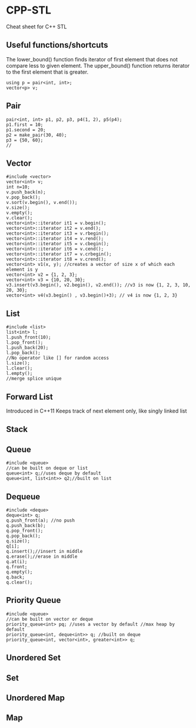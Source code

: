 # CPP-STL
Cheat sheet for C++ STL

## Useful functions/shortcuts
The lower_bound() function finds iterator of first element that does not compare less to given element. The upper_bound() function returns iterator to the first element that is greater.

```
using p = pair<int, int>;  
vector<p> v;
```

## Pair
```
pair<int, int> p1, p2, p3, p4(1, 2), p5(p4);
p1.first = 10;
p1.second = 20;
p2 = make_pair(30, 40);
p3 = {50, 60};
//
```

## Vector
```
#include <vector>
vector<int> v;
int n=10;
v.push_back(n);
v.pop_back();
v.sort(v.begin(), v.end());
v.size();
v.empty();
v.clear();
vector<int>::iterator it1 = v.begin();
vector<int>::iterator it2 = v.end();
vector<int>::iterator it3 = v.rbegin();
vector<int>::iterator it4 = v.rend();
vector<int>::iterator it5 = v.cbegin();
vector<int>::iterator it6 = v.cend();
vector<int>::iterator it7 = v.crbegin();
vector<int>::iterator it8 = v.crend();
vector<int> v1(x, y); //creates a vector of size x of which each element is y
vector<int> v2 = {1, 2, 3};
vector<int> v3 = {10, 20, 30};
v3.insert(v3.begin(), v2.begin(), v2.end()); //v3 is now {1, 2, 3, 10, 20, 30};
vector<int> v4(v3.begin() , v3.begin()+3); // v4 is now {1, 2, 3}
```
## List
```
#include <list>
list<int> l;
l.push_front(10);
l.pop_front();
l.push_back(20);
l.pop_back();
//No operator like [] for random access
l.size();
l.clear();
l.empty();
//merge splice unique

```

## Forward List
Introduced in C++11
Keeps track of next element only, like singly linked list

## Stack

## Queue
```
#include <queue>
//can be built on deque or list
queue<int> q;//uses deque by default
queue<int, list<int>> q2;//built on list
```
## Dequeue
```
#include <deque>
deque<int> q;
q.push_front(a); //no push
q.push_back(b);
q.pop_front();
q.pop_back();
q.size();
q[i];
q.insert();//insert in middle
q.erase();//erase in middle
q.at(i);
q.front;
q.empty();
q.back;
q.clear();
```

## Priority Queue
```
#include <queue>
//can be built on vector or deque
priority_queue<int> pq; //uses a vector by default //max heap by default
priority_queue<int, deque<int>> q; //built on deque
priority_queue<int, vector<int>, greater<int>> q;

```
## Unordered Set

## Set

## Unordered Map

## Map

